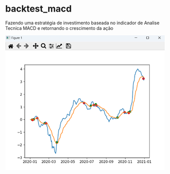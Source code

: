# backtest_macd
Fazendo uma estratégia de investimento baseada no indicador de Analise Tecnica MACD e retornando o crescimento da ação

<img src="/sinais/sinalex.png">

